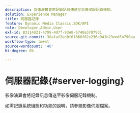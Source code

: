 ```yaml
---
description: 影像演算會將記錄訊息傳送至影像伺服記錄機制。
solution: Experience Manager
title: 伺服器記錄
feature: Dynamic Media Classic,SDK/API
role: Developer,Admin,User
exl-id: 83114821-4799-4d7f-93e8-5748a3707931
source-git-commit: 38afaf2ed0f01868f02e236e941b23eed5b790aa
workflow-type: tm+mt
source-wordcount: '40'
ht-degree: 0%

---
```


# 伺服器記錄{#server-logging}

影像演算會將記錄訊息傳送至影像伺服記錄機制。

如需記錄系統組態和功能的說明，請參閱影像伺服檔案。
